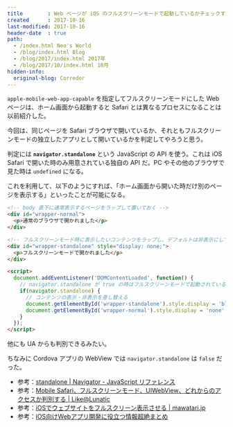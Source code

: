 ```yaml
---
title        : Web ページが iOS のフルスクリーンモードで起動しているかチェックする方法
created      : 2017-10-16
last-modified: 2017-10-16
header-date  : true
path:
  - /index.html Neo's World
  - /blog/index.html Blog
  - /blog/2017/index.html 2017年
  - /blog/2017/10/index.html 10月
hidden-info:
  original-blog: Corredor
---
```


`apple-mobile-web-app-capable` を指定してフルスクリーンモードにした Web ページは、ホーム画面から起動すると Safari とは異なるプロセスになることは以前紹介した。

今回は、同じページを Safari ブラウザで開いているか、それともフルスクリーンモードの独立したアプリとして開いているかを判定してやろうと思う。

判定には **`navigator.standalone`** という JavaScript の API を使う。これは iOS Safari で開いた時のみ用意されている独自の API だ。PC やその他のブラウザで見た時は `undefined` になる。

これを利用して、以下のようにすれば、「ホーム画面から開いた時だけ別のページを表示する」といったことが可能になる。

```html
<!-- body 直下に通常表示するページをラップして置いておく -->
<div id="wrapper-normal">
  <p>通常のブラウザで開かれました</p>
</div>

<!-- フルスクリーンモード時に表示したいコンテンツをラップし、デフォルトは非表示にしておく -->
<div id="wrapper-standalone" style="display: none;">
  <p>フルスクリーンモードで開かれました</p>
</div>

<script>
  document.addEventListener('DOMContentLoaded', function() {
    // navigator.standalone が true の時はフルスクリーンモードで起動されている
    if(navigator.standalone) {
      // コンテンツの表示・非表示を差し替える
      document.getElementById('wrapper-standalone').style.display = 'block';
      document.getElementById('wrapper-normal').style.display = 'none';
    }
  });
</script>
```

他にも UA からも判別できるみたい。

ちなみに Cordova アプリの WebView では `navigator.standalone` は `false` だった。

- 参考：[standalone | Navigator - JavaScript リファレンス](http://www.webcreativepark.net/javascript/navigator/standalone/)
- 参考：[Mobile Safari、フルスクリーンモード、UIWebView、どれからのアクセスか判別する | Like@Lunatic](https://likealunatic.jp/2012/11/detectiosstandalone)
- 参考：[iOSでウェブサイトをフルスクリーン表示させる | mawatari.jp](http://mawatari.jp/archives/web-apps-like-native-apps)
- 参考：[iOS向けWebアプリ開発に役立つ情報超絶まとめ](https://typista.it-creates.com/javascript/1614.html)
